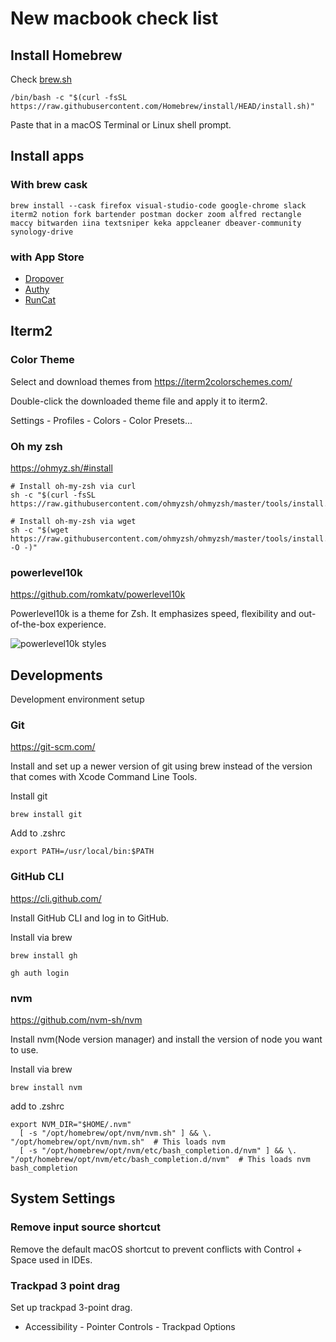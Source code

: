 # New macbook check list

## Install Homebrew

Check [brew.sh](https://brew.sh/)

```
/bin/bash -c "$(curl -fsSL https://raw.githubusercontent.com/Homebrew/install/HEAD/install.sh)"
```

Paste that in a macOS Terminal or Linux shell prompt.

## Install apps

### With brew cask

```
brew install --cask firefox visual-studio-code google-chrome slack iterm2 notion fork bartender postman docker zoom alfred rectangle maccy bitwarden iina textsniper keka appcleaner dbeaver-community synology-drive
```

### with App Store

- [Dropover](https://apps.apple.com/kr/app/dropover-easier-drag-drop/id1355679052?mt=12)
- [Authy](https://apps.apple.com/kr/app/twilio-authy/id494168017)
- [RunCat](https://apps.apple.com/kr/app/runcat/id1429033973?mt=12)

## Iterm2

### Color Theme

Select and download themes from https://iterm2colorschemes.com/

Double-click the downloaded theme file and apply it to iterm2.

Settings - Profiles - Colors - Color Presets...

### Oh my zsh

https://ohmyz.sh/#install

```
# Install oh-my-zsh via curl
sh -c "$(curl -fsSL https://raw.githubusercontent.com/ohmyzsh/ohmyzsh/master/tools/install.sh)"

# Install oh-my-zsh via wget
sh -c "$(wget https://raw.githubusercontent.com/ohmyzsh/ohmyzsh/master/tools/install.sh -O -)"
```

### powerlevel10k

https://github.com/romkatv/powerlevel10k

Powerlevel10k is a theme for Zsh. It emphasizes speed, flexibility and out-of-the-box experience.

![powerlevel10k styles](https://raw.githubusercontent.com/romkatv/powerlevel10k-media/master/prompt-styles-high-contrast.png)

## Developments

Development environment setup

### Git

https://git-scm.com/

Install and set up a newer version of git using brew instead of the version that comes with Xcode Command Line Tools.

Install git

```
brew install git
```

Add to .zshrc

```
export PATH=/usr/local/bin:$PATH
```

### GitHub CLI

https://cli.github.com/

Install GitHub CLI and log in to GitHub.

Install via brew

```
brew install gh

gh auth login
```

### nvm

https://github.com/nvm-sh/nvm

Install nvm(Node version manager) and install the version of node you want to use.

Install via brew

```
brew install nvm
```

add to .zshrc

```
export NVM_DIR="$HOME/.nvm"
  [ -s "/opt/homebrew/opt/nvm/nvm.sh" ] && \. "/opt/homebrew/opt/nvm/nvm.sh"  # This loads nvm
  [ -s "/opt/homebrew/opt/nvm/etc/bash_completion.d/nvm" ] && \. "/opt/homebrew/opt/nvm/etc/bash_completion.d/nvm"  # This loads nvm bash_completion
```

## System Settings

### Remove input source shortcut

Remove the default macOS shortcut to prevent conflicts with Control + Space used in IDEs.

### Trackpad 3 point drag

Set up trackpad 3-point drag.

- Accessibility - Pointer Controls - Trackpad Options
